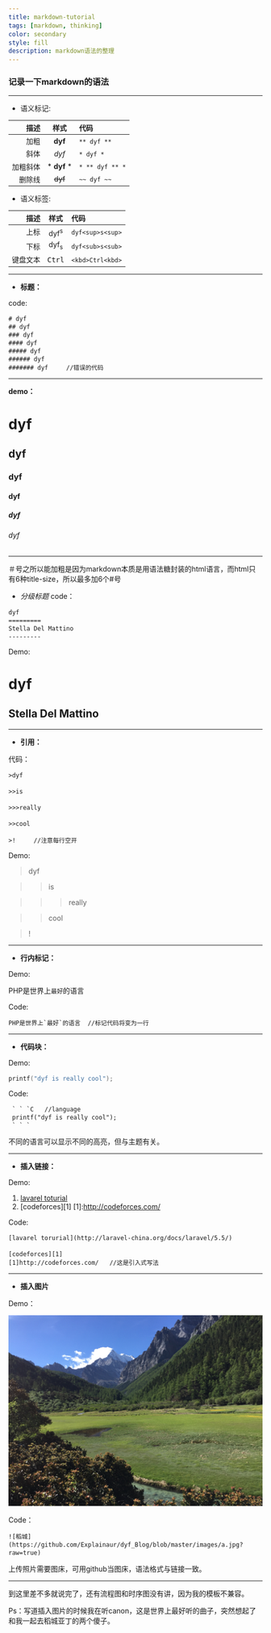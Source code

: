 ```yaml
---
title: markdown-tutorial
tags: [markdown, thinking]
color: secondary
style: fill
description: markdown语法的整理
---
```


### 记录一下markdown的语法

---

- 语义标记:


| 描述 |  样式 | 代码 |
|---:|:-----:|:-----|
|加粗|**dyf**|`** dyf **`|
|斜体|*dyf*|`* dyf *`|
|加粗斜体| * **dyf** * | `* ** dyf ** *` |
|删除线|~~dyf~~|`~~ dyf ~~`|



- 语义标签:

| 描述 | 样式 | 代码 |
|---:|:---:|:----|
|上标|dyf<sup>s<sup>|`dyf<sup>s<sup>`|
|下标|dyf<sub>s<sub>|`dyf<sub>s<sub>`|
|键盘文本|<kbd>Ctrl<kbd>|`<kbd>Ctrl<kbd>`|

---  


- **标题：**

code:

```
# dyf
## dyf
### dyf
#### dyf 
##### dyf
###### dyf
####### dyf     //错误的代码

```
----
**demo：**





# dyf
## dyf
### dyf
#### dyf
##### dyf
###### dyf

----

＃号之所以能加粗是因为markdown本质是用语法糖封装的html语言，而html只有6种title-size，所以最多加6个#号

-  *分级标题*
  code：

  ```
  dyf
=========
  Stella Del Mattino
---------
  ```
Demo:


dyf
======
Stella Del Mattino
------  

---  

- **引用：**

代码：
``` 
>dyf

>>is

>>>really

>>cool

>!     //注意每行空开

```

Demo:

> dyf

>> is

>>> really

>> cool

> !


----  

- **行内标记：**

Demo:

PHP是世界上`最好`的语言

Code:

```
PHP是世界上`最好`的语言  //标记代码将变为一行

```
----  

- **代码块：**

Demo:
```c
printf("dyf is really cool");
```

Code:
```
 ` ` `C   //language
 printf("dyf is really cool");
 ` ` `
```
不同的语言可以显示不同的高亮，但与主题有关。

----  

- **插入链接：**

Demo:

1. [lavarel toturial](http://laravel-china.org/docs/laravel/5.5/)
2. [codeforces][1]
   [1]:http://codeforces.com/

Code:
``` 
[lavarel torurial](http://laravel-china.org/docs/laravel/5.5/)

[codeforces][1]
[1]http://codeforces.com/   //这是引入式写法

```
---  

- **插入图片**

Demo：

![稻城](https://github.com/Explainaur/hexo-blog/blob/master/source/pictures/%E7%A8%BB%E5%9F%8E.jpeg?raw=true)

Code：
``` 
![稻城](https://github.com/Explainaur/dyf_Blog/blob/master/images/a.jpg?raw=true)
```

上传照片需要图床，可用github当图床，语法格式与链接一致。

---  

到这里差不多就说完了，还有流程图和时序图没有讲，因为我的模板不兼容。


Ps：写道插入图片的时候我在听canon，这是世界上最好听的曲子，突然想起了和我一起去稻城亚丁的两个傻子。

